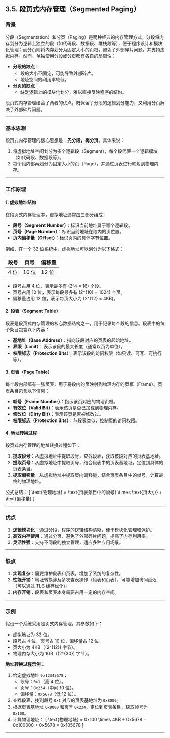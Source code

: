 ## **3.5. 段页式内存管理（Segmented Paging）**

### **背景**

分段（Segmentation）和分页（Paging）是两种经典的内存管理方式。分段将内存划分为逻辑上独立的段（如代码段、数据段、堆栈段等），便于程序设计和模块化管理；而分页则将内存划分为固定大小的页框，避免了外部碎片问题，并支持虚拟内存。然而，单独使用分段或分页都有各自的局限性：

- **分段的缺点**：
  - 段的大小不固定，可能导致外部碎片。
  - 地址空间的利用率较低。
- **分页的缺点**：
  - 缺乏逻辑上的模块化划分，难以直接反映程序的结构。

段页式内存管理结合了两者的优点，既保留了分段的逻辑划分能力，又利用分页解决了外部碎片问题。

---

### **基本思想**

段页式内存管理的核心思想是：**先分段，再分页**。具体来说：

1. 将虚拟地址空间划分为多个逻辑段（Segment），每个段代表一个逻辑模块（如代码段、数据段等）。
2. 每个段内部再划分为固定大小的页（Page），并通过页表进行映射到物理内存。

---

### **工作原理**

#### **1. 虚拟地址结构**

在段页式内存管理中，虚拟地址通常由三部分组成：

- **段号（Segment Number）**：标识当前地址属于哪个逻辑段。
- **页号（Page Number）**：标识当前地址在段内的页位置。
- **页内偏移量（Offset）**：标识页内的具体字节位置。

例如，在一个 32 位系统中，虚拟地址可以划分为以下格式：

| 段号 | 页号 | 偏移量 |
|------|------|--------|
| 4 位 | 10 位 | 12 位 |

- 段号占用 4 位，表示最多有 \(2^4 = 16\) 个段。
- 页号占用 10 位，表示每段最多有 \(2^{10} = 1024\) 个页。
- 偏移量占用 12 位，表示每页大小为 \(2^{12} = 4KB\)。

#### **2. 段表（Segment Table）**

段表是段页式内存管理的核心数据结构之一，用于记录每个段的信息。段表中的每个条目包含以下内容：

- **基地址（Base Address）**：指向该段对应的页表的起始地址。
- **界限（Limit）**：表示该段的最大长度（通常以页为单位）。
- **权限标志（Protection Bits）**：表示该段的访问权限（如只读、可写、可执行等）。

#### **3. 页表（Page Table）**

每个段内部都有一张页表，用于将段内的页映射到物理内存的页框（Frame）。页表条目包含以下信息：

- **帧号（Frame Number）**：指示该页对应的物理页框。
- **有效位（Valid Bit）**：表示该页是否已加载到物理内存。
- **修改位（Dirty Bit）**：表示该页是否被修改过。
- **权限标志（Protection Bits）**：与段表类似，控制页的访问权限。

#### **4. 地址转换过程**

段页式内存管理的地址转换过程如下：

1. **提取段号**：从虚拟地址中提取段号，查找段表，获取该段对应的页表基地址。
2. **提取页号**：从虚拟地址中提取页号，结合段表中的页表基地址，定位到具体的页表条目。
3. **提取偏移量**：从虚拟地址中提取页内偏移量，结合页表条目中的帧号，计算最终的物理地址。

公式总结：
\[
\text{物理地址} = \text{页表条目中的帧号} \times \text{页大小} + \text{偏移量}
\]

---

### **优点**

1. **逻辑模块化**：通过分段，程序的逻辑结构清晰，便于模块化管理和保护。
2. **高效内存使用**：通过分页，避免了外部碎片问题，提高了内存利用率。
3. **灵活性强**：支持不同段的独立管理，适应多种应用场景。

---

### **缺点**

1. **实现复杂**：需要维护段表和页表，增加了系统的复杂性。
2. **性能开销**：地址转换涉及多次查表操作（段表和页表），可能增加访问延迟（可以通过 TLB 缓存优化）。
3. **内存开销**：段表和页表本身需要占用一定的内存空间。

---

### **示例**

假设一个系统采用段页式内存管理，其参数如下：

- 虚拟地址为 32 位。
- 段号占 4 位，页号占 10 位，偏移量占 12 位。
- 页大小为 4KB（\(2^{12}\) 字节）。
- 物理内存大小为 1GB（\(2^{30}\) 字节）。

**地址转换过程示例**：

1. 给定虚拟地址 `0x12345678`：
   - 段号：`0x1`（高 4 位）。
   - 页号：`0x234`（中间 10 位）。
   - 偏移量：`0x5678`（低 12 位）。
2. 查找段表，找到段号 `0x1` 对应的页表基地址为 `0x8000`。
3. 根据页表基地址 `0x8000` 和页号 `0x234`，定位到页表条目，获取帧号为 `0x100`。
4. 计算物理地址：
   \[
   \text{物理地址} = 0x100 \times 4KB + 0x5678 = 0x100000 + 0x5678 = 0x105678
   \]

---